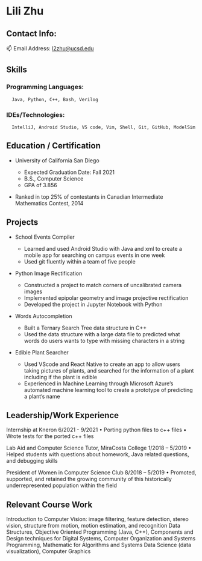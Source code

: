 # Lili Zhu

## Contact Info: 
:mailbox: Email Address: l2zhu@ucsd.edu

## Skills
### Programming Languages: 
      Java, Python, C++, Bash, Verilog
### IDEs/Technologies: 
      IntelliJ, Android Studio, VS code, Vim, Shell, Git, GitHub, ModelSim

## Education / Certification
 - University of California San Diego
    - Expected Graduation Date: Fall 2021
    - B.S., Computer Science
    - GPA of 3.856 
 
 - Ranked in top 25% of contestants in Canadian Intermediate Mathematics Contest, 2014
 
## Projects 
 - School Events Compiler 
      - Learned and used Android Studio with Java and xml to create a mobile app for searching on campus events in one week 
      - Used git fluently within a team of five people 
 
 - Python Image Rectification
      - Constructed a project to match corners of uncalibrated camera images
      - Implemented epipolar geometry and image projective rectification
      - Developed the project in Jupyter Notebook with Python

 - Words Autocompletion
      - Built a Ternary Search Tree data structure in C++
      - Used the data structure with a large data file to predicted what words do users wants to type with missing characters in a string

 - Edible Plant Searcher    
      - Used VScode and React Native to create an app to allow users taking pictures of plants, and searched for the information of a plant including if the plant is edible  
      - Experienced in Machine Learning through Microsoft Azure’s automated machine learning tool to create a prototype of predicting a plant’s name


## Leadership/Work Experience 
Internship at Kneron                                                                             6/2021 - 9/2021
•     Porting python files to c++ files
•     Wrote tests for the ported c++ files

Lab Aid and Computer Science Tutor, MiraCosta College                                            1/2018 – 5/2019 
•	Helped students with questions about homework, Java related questions, and debugging skills  
 
President of Women in Computer Science Club                                                                8/2018 – 5/2019 
•	Promoted, supported, and retained the growing community of this historically underrepresented population within the field 
 
## Relevant Course Work 
Introduction to Computer Vision: image filtering, feature detection, stereo vision, structure from motion, motion estimation, and recognition
Data Structures, Objective Oriented Programming (Java, C++), Components and Design techniques for Digital Systems, Computer Organization and Systems Programming, Mathematic for Algorithms and Systems Data Science (data visualization), Computer Graphics
